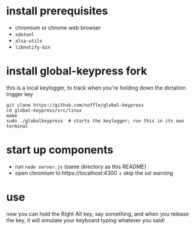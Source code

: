 # install prerequisites
- chromium or chrome web browser
- `xdotool`
- `alsa-utils`
- `libnotify-bin`

# install global-keypress fork
this is a local keylogger, to track when you're holding down the dictation
trigger key

```
git clone https://github.com/noffle/global-keypress
cd global-keypress/src/linux
make
sudo ./globalkeypress  # starts the keylogger; run this in its own terminal
```

# start up components
- run `node server.js` (same directory as this README)
- open chromium to https://localhost:4300 + skip the ssl warning

# use
now you can hold the Right Alt key, say something, and when you release the key, it will simulate your keyboard typing whatever you said!

